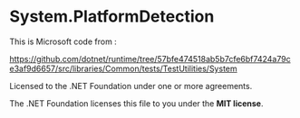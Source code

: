 ﻿# System.PlatformDetection

This is Microsoft code from :

https://github.com/dotnet/runtime/tree/57bfe474518ab5b7cfe6bf7424a79ce3af9d6657/src/libraries/Common/tests/TestUtilities/System

Licensed to the .NET Foundation under one or more agreements.

The .NET Foundation licenses this file to you under the **MIT license**.